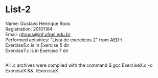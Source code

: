 # List-2
Name: Gustavo Henrique Roos<br>
Registration: 20101184<br>
Email: ghroos@inf.ufpel.edu.br<br>
Performed activities: "Lista de exercícios 2" from AED-I<br>
Exercise5.c is in Exercise 5 dir<br>
Exercise7.c is in Exercise 7 dir<br>
##
All .c archives were compiled with the command $ gcc ExerciseX.c -o ExerciseX && ./ExerciseX<br>
